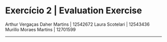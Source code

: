 # Exercício 2 | Evaluation Exercise

Arthur Vergaças Daher Martins | 12542672
Laura Scotelari | 12543436
Murillo Moraes Martins | 12701599

---
